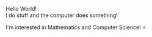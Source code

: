 Hello World!  
I do stuff and the computer does something!  

I'm interested in Mathematics and Computer Science! :star:  
